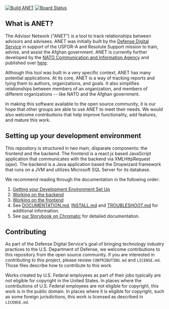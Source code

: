 [![Build ANET](https://github.com/NCI-Agency/anet/workflows/Build%20ANET/badge.svg)](https://github.com/NCI-Agency/anet/actions)
[![Board Status](https://dev.azure.com/ncia-anet/2aa083a5-af3d-44e1-8c7b-6e9e6b124d91/dea5cef7-9622-4f05-823d-b563717ca3e7/_apis/work/boardbadge/cae09787-9bf7-4800-9bb9-b25c1d2b8c62)](https://dev.azure.com/ncia-anet/2aa083a5-af3d-44e1-8c7b-6e9e6b124d91/_boards/board/t/dea5cef7-9622-4f05-823d-b563717ca3e7/Microsoft.RequirementCategory)

## What is ANET?

The Advisor Network ("ANET") is a tool to track relationships between advisors and advisees. ANET was initially built by the [Defense Digital Service](https://www.dds.mil/) in support of the USFOR-A and Resolute Support mission to train, advise, and assist the Afghan government. ANET is currently further developed by the [NATO Communication and Information Agency](https://www.ncia.nato.int/) and published over [here](https://github.com/NCI-Agency/anet). 

Although this tool was built in a very specific context, ANET has many potential applications. At its core, ANET is a way of tracking  reports and tying them to authors, organizations, and goals. It also simplifies relationships between members of an organization, and members of different organizations -- like NATO and the Afghan government. 

In making this software available to the open source community, it is our hope that other groups are able to use ANET to meet their needs. We would also welcome contributions that help improve functionality, add features, and mature this work. 


## Setting up your development environment
This repository is structured in two main, disparate components: the frontend and the backend. The frontend is a react.js based JavaScript application that communicates with the backend via XMLHttpRequest (ajax). The backend is a Java application based the Dropwizard framework that runs on a JVM and utilizes Microsoft SQL Server for its database.


We recommend reading through the documentation in the following order:

1. [Getting your Development Environment Set Up](./docs/dev-setup.md)
1. [Working on the backend](./docs/backend-overview.md)
1. [Working on the frontend](./docs/frontend-overview.md)
1. See [DOCUMENTATION.md](./docs/DOCUMENTATION.md), [INSTALL.md](./docs/INSTALL.md) and [TROUBLESHOOT.md](./docs/TROUBLESHOOT.md) for additional information.
1. See [our Storybook on Chromatic](https://www.chromatic.com/build?appId=612fa06864063b003a65dead) for detailed documentation.


## Contributing

As part of the Defense Digital Service's goal of bringing technology industry practices to the U.S. Department of Defense, we welcome contributions to this repository from the open source community. If you are interested in contributing to this project, please review `CONTRIBUTING.md` and `LICENSE.md`. Those files describe how to contribute to this work.

Works created by U.S. Federal employees as part of their jobs typically are not eligible for copyright in the United States. In places where the contributions of U.S. Federal employees are not eligible for copyright, this work is in the public domain. In places where it is eligible for copyright, such as some foreign jurisdictions, this work is licensed as described in `LICENSE.md`.


